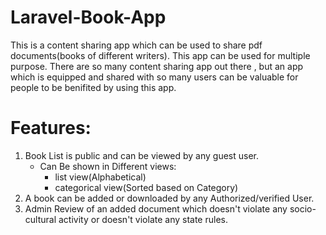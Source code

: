 # Laravel-Book-App
This is a content sharing app which can be used to share pdf documents(books of different writers). This app can be used for multiple purpose. There are so many content sharing app out there , but an app which is equipped and shared with so many users can be valuable for people to be benifited by using this app. 

# Features:
1. Book List is public and can be viewed by any guest user.
   - Can Be shown in Different views:
        - list view(Alphabetical)
        - categorical view(Sorted based on Category)
2. A book can be added or downloaded by any Authorized/verified User.   
3. Admin Review of an added document which doesn't violate any socio-cultural activity or doesn't violate any state rules.
   
